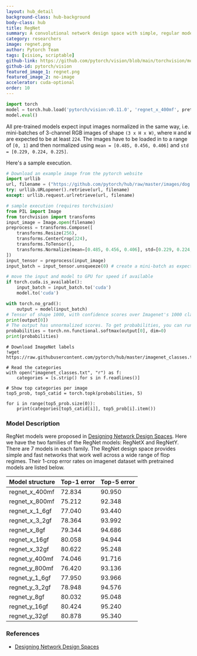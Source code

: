 ```yaml
---
layout: hub_detail
background-class: hub-background
body-class: hub
title: RegNet
summary: A convolutional network design space with simple, regular models.
category: researchers
image: regnet.png
author: Pytorch Team
tags: [vision, scriptable]
github-link: https://github.com/pytorch/vision/blob/main/torchvision/models/regnet.py
github-id: pytorch/vision
featured_image_1: regnet.png
featured_image_2: no-image
accelerator: cuda-optional
order: 10
---
```


```python
import torch
model = torch.hub.load('pytorch/vision:v0.11.0', 'regnet_x_400mf', pretrained=True)
model.eval()
```

All pre-trained models expect input images normalized in the same way,
i.e. mini-batches of 3-channel RGB images of shape `(3 x H x W)`, where `H` and `W` are expected to be at least `224`.
The images have to be loaded in to a range of `[0, 1]` and then normalized using `mean = [0.485, 0.456, 0.406]`
and `std = [0.229, 0.224, 0.225]`.

Here's a sample execution.

```python
# Download an example image from the pytorch website
import urllib
url, filename = ("https://github.com/pytorch/hub/raw/master/images/dog.jpg", "dog.jpg")
try: urllib.URLopener().retrieve(url, filename)
except: urllib.request.urlretrieve(url, filename)
```

```python
# sample execution (requires torchvision)
from PIL import Image
from torchvision import transforms
input_image = Image.open(filename)
preprocess = transforms.Compose([
    transforms.Resize(256),
    transforms.CenterCrop(224),
    transforms.ToTensor(),
    transforms.Normalize(mean=[0.485, 0.456, 0.406], std=[0.229, 0.224, 0.225]),
])
input_tensor = preprocess(input_image)
input_batch = input_tensor.unsqueeze(0) # create a mini-batch as expected by the model

# move the input and model to GPU for speed if available
if torch.cuda.is_available():
    input_batch = input_batch.to('cuda')
    model.to('cuda')

with torch.no_grad():
    output = model(input_batch)
# Tensor of shape 1000, with confidence scores over Imagenet's 1000 classes
print(output[0])
# The output has unnormalized scores. To get probabilities, you can run a softmax on it.
probabilities = torch.nn.functional.softmax(output[0], dim=0)
print(probabilities)
```

```
# Download ImageNet labels
!wget https://raw.githubusercontent.com/pytorch/hub/master/imagenet_classes.txt
```

```
# Read the categories
with open("imagenet_classes.txt", "r") as f:
    categories = [s.strip() for s in f.readlines()]

# Show top categories per image
top5_prob, top5_catid = torch.topk(probabilities, 5)

for i in range(top5_prob.size(0)):
    print(categories[top5_catid[i]], top5_prob[i].item())
```

### Model Description

RegNet models were proposed in [Designing Network Design Spaces](https://arxiv.org/abs/2003.13678v1).
Here we have the two families of the RegNet models: RegNetX and RegNetY. There are 7 models in each
family. The RegNet design space provides simple and fast networks that work well across a wide 
range of flop regimes.
Their 1-crop error rates on imagenet dataset with pretrained models are listed below.

|  Model structure  | Top-1 error | Top-5 error |
| ----------------- | ----------- | ----------- |
| regnet_x_400mf | 72.834 | 90.950 | 
| regnet_x_800mf | 75.212 | 92.348 |
| regnet_x_1_6gf | 77.040 | 93.440 |
| regnet_x_3_2gf | 78.364 | 93.992 |
| regnet_x_8gf   | 79.344 | 94.686 | 
| regnet_x_16gf  | 80.058 | 94.944 |
| regnet_x_32gf  | 80.622 | 95.248 |
| regnet_y_400mf | 74.046 | 91.716 |
| regnet_y_800mf | 76.420 | 93.136 |
| regnet_y_1_6gf | 77.950 | 93.966 |
| regnet_y_3_2gf | 78.948 | 94.576 |
| regnet_y_8gf   | 80.032 | 95.048 |
| regnet_y_16gf  | 80.424 | 95.240 |
| regnet_y_32gf  | 80.878 | 95.340 |

### References

 - [Designing Network Design Spaces](https://arxiv.org/abs/2003.13678v1)
